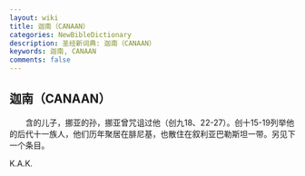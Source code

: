 ```yaml
---
layout: wiki
title: 迦南（CANAAN）
categories: NewBibleDictionary
description: 圣经新词典: 迦南（CANAAN）
keywords: 迦南, CANAAN
comments: false
---
```


## 迦南（CANAAN）

　　含的儿子，挪亚的孙，挪亚曾咒诅过他（创九18、22-27）。创十15-19列举他的后代十一族人，他们历年聚居在腓尼基，也散住在叙利亚巴勒斯坦一带。另见下一个条目。

K.A.K.









